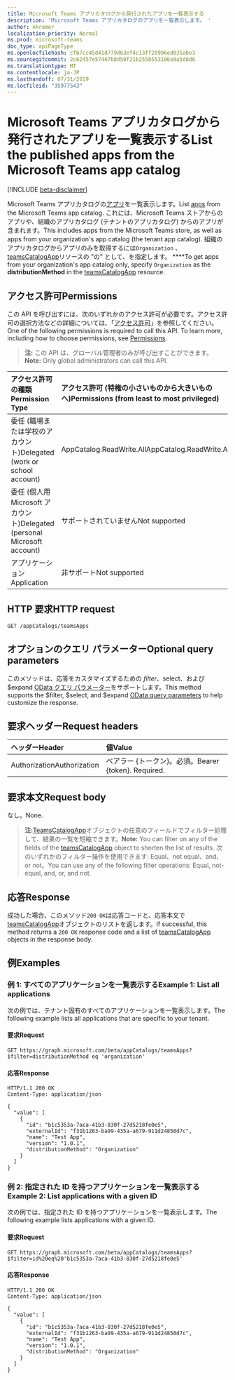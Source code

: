 ```yaml
---
title: Microsoft Teams アプリカタログから発行されたアプリを一覧表示する
description: 'Microsoft Teams アプリカタログのアプリを一覧表示します。 '
author: nkramer
localization_priority: Normal
ms.prod: microsoft-teams
doc_type: apiPageType
ms.openlocfilehash: cfb7cc45d41d779d63ef4c13ff28996ed035abe3
ms.sourcegitcommit: 2c62457e57467b8d50f21b255b553106a9a5d8d6
ms.translationtype: MT
ms.contentlocale: ja-JP
ms.lasthandoff: 07/31/2019
ms.locfileid: "35977543"
---
```

# <a name="list-the-published-apps-from-the-microsoft-teams-app-catalog"></a><span data-ttu-id="6f6a2-103">Microsoft Teams アプリカタログから発行されたアプリを一覧表示する</span><span class="sxs-lookup"><span data-stu-id="6f6a2-103">List the published apps from the Microsoft Teams app catalog</span></span>

[!INCLUDE [beta-disclaimer](../../includes/beta-disclaimer.md)]

<span data-ttu-id="6f6a2-104">Microsoft Teams アプリカタログの[アプリ](../resources/teamsapp.md)を一覧表示します。</span><span class="sxs-lookup"><span data-stu-id="6f6a2-104">List [apps](../resources/teamsapp.md) from the Microsoft Teams app catalog.</span></span>
<span data-ttu-id="6f6a2-105">これには、Microsoft Teams ストアからのアプリや、組織のアプリカタログ (テナントのアプリカタログ) からのアプリが含まれます。</span><span class="sxs-lookup"><span data-stu-id="6f6a2-105">This includes apps from the Microsoft Teams store, as well as apps from your organization's app catalog (the tenant app catalog).</span></span> <span data-ttu-id="6f6a2-106">組織のアプリカタログからアプリのみを取得するには`Organization` 、 [teamsCatalogApp](../resources/teamsapp.md)リソースの "の" として、を指定します。 \*\*\*\*</span><span class="sxs-lookup"><span data-stu-id="6f6a2-106">To get apps from your organization's app catalog only, specify `Organization` as the **distributionMethod** in the [teamsCatalogApp](../resources/teamsapp.md) resource.</span></span>

## <a name="permissions"></a><span data-ttu-id="6f6a2-107">アクセス許可</span><span class="sxs-lookup"><span data-stu-id="6f6a2-107">Permissions</span></span>

<span data-ttu-id="6f6a2-p102">この API を呼び出すには、次のいずれかのアクセス許可が必要です。アクセス許可の選択方法などの詳細については、「[アクセス許可](/graph/permissions_reference)」を参照してください。</span><span class="sxs-lookup"><span data-stu-id="6f6a2-p102">One of the following permissions is required to call this API. To learn more, including how to choose permissions, see [Permissions](/graph/permissions_reference).</span></span>

> <span data-ttu-id="6f6a2-110">**注:** この API は、グローバル管理者のみが呼び出すことができます。</span><span class="sxs-lookup"><span data-stu-id="6f6a2-110">**Note:** Only global administrators can call this API.</span></span>

| <span data-ttu-id="6f6a2-111">アクセス許可の種類</span><span class="sxs-lookup"><span data-stu-id="6f6a2-111">Permission Type</span></span>                        | <span data-ttu-id="6f6a2-112">アクセス許可 (特権の小さいものから大きいものへ)</span><span class="sxs-lookup"><span data-stu-id="6f6a2-112">Permissions (from least to most privileged)</span></span> |
|:---------------------------------------|:------------------------------------|
| <span data-ttu-id="6f6a2-113">委任 (職場または学校のアカウント)</span><span class="sxs-lookup"><span data-stu-id="6f6a2-113">Delegated (work or school account)</span></span>     | <span data-ttu-id="6f6a2-114">AppCatalog.ReadWrite.All</span><span class="sxs-lookup"><span data-stu-id="6f6a2-114">AppCatalog.ReadWrite.All</span></span>            |
| <span data-ttu-id="6f6a2-115">委任 (個人用 Microsoft アカウント)</span><span class="sxs-lookup"><span data-stu-id="6f6a2-115">Delegated (personal Microsoft account)</span></span> | <span data-ttu-id="6f6a2-116">サポートされていません</span><span class="sxs-lookup"><span data-stu-id="6f6a2-116">Not supported</span></span>                       |
| <span data-ttu-id="6f6a2-117">アプリケーション</span><span class="sxs-lookup"><span data-stu-id="6f6a2-117">Application</span></span>                            | <span data-ttu-id="6f6a2-118">非サポート</span><span class="sxs-lookup"><span data-stu-id="6f6a2-118">Not supported</span></span>                       |

## <a name="http-request"></a><span data-ttu-id="6f6a2-119">HTTP 要求</span><span class="sxs-lookup"><span data-stu-id="6f6a2-119">HTTP request</span></span>

<!-- { "blockType": "ignored" } -->

```http
GET /appCatalogs/teamsApps
```

## <a name="optional-query-parameters"></a><span data-ttu-id="6f6a2-120">オプションのクエリ パラメーター</span><span class="sxs-lookup"><span data-stu-id="6f6a2-120">Optional query parameters</span></span>

<span data-ttu-id="6f6a2-121">このメソッドは、応答をカスタマイズするための $filter、$select、および $expand [OData クエリ パラメーター](/graph/query-parameters)をサポートします。</span><span class="sxs-lookup"><span data-stu-id="6f6a2-121">This method supports the $filter, $select, and $expand [OData query parameters](/graph/query-parameters) to help customize the response.</span></span>

## <a name="request-headers"></a><span data-ttu-id="6f6a2-122">要求ヘッダー</span><span class="sxs-lookup"><span data-stu-id="6f6a2-122">Request headers</span></span>

| <span data-ttu-id="6f6a2-123">ヘッダー</span><span class="sxs-lookup"><span data-stu-id="6f6a2-123">Header</span></span>        | <span data-ttu-id="6f6a2-124">値</span><span class="sxs-lookup"><span data-stu-id="6f6a2-124">Value</span></span>                     |
|:--------------|:--------------------------|
| <span data-ttu-id="6f6a2-125">Authorization</span><span class="sxs-lookup"><span data-stu-id="6f6a2-125">Authorization</span></span> | <span data-ttu-id="6f6a2-p103">ベアラー {トークン}。必須。</span><span class="sxs-lookup"><span data-stu-id="6f6a2-p103">Bearer {token}. Required.</span></span> |

## <a name="request-body"></a><span data-ttu-id="6f6a2-128">要求本文</span><span class="sxs-lookup"><span data-stu-id="6f6a2-128">Request body</span></span>

<span data-ttu-id="6f6a2-129">なし。</span><span class="sxs-lookup"><span data-stu-id="6f6a2-129">None.</span></span>

> <span data-ttu-id="6f6a2-130">**注:**[TeamsCatalogApp](../resources/teamsapp.md)オブジェクトの任意のフィールドでフィルター処理して、結果の一覧を短縮できます。</span><span class="sxs-lookup"><span data-stu-id="6f6a2-130">**Note:** You can filter on any of the fields of the [teamsCatalogApp](../resources/teamsapp.md) object to shorten the list of results.</span></span> <span data-ttu-id="6f6a2-131">次のいずれかのフィルター操作を使用できます: Equal、not equal、and、or not。</span><span class="sxs-lookup"><span data-stu-id="6f6a2-131">You can use any of the following filter operations: Equal, not-equal, and, or, and not.</span></span>

## <a name="response"></a><span data-ttu-id="6f6a2-132">応答</span><span class="sxs-lookup"><span data-stu-id="6f6a2-132">Response</span></span>

<span data-ttu-id="6f6a2-133">成功した場合、このメソッド`200 OK`は応答コードと、応答本文で[teamsCatalogApp](../resources/teamsapp.md)オブジェクトのリストを返します。</span><span class="sxs-lookup"><span data-stu-id="6f6a2-133">If successful, this method returns a `200 OK` response code and a list of [teamsCatalogApp](../resources/teamsapp.md) objects in the response body.</span></span>

## <a name="examples"></a><span data-ttu-id="6f6a2-134">例</span><span class="sxs-lookup"><span data-stu-id="6f6a2-134">Examples</span></span>

### <a name="example-1-list-all-applications"></a><span data-ttu-id="6f6a2-135">例 1: すべてのアプリケーションを一覧表示する</span><span class="sxs-lookup"><span data-stu-id="6f6a2-135">Example 1: List all applications</span></span>

<span data-ttu-id="6f6a2-136">次の例では、テナント固有のすべてのアプリケーションを一覧表示します。</span><span class="sxs-lookup"><span data-stu-id="6f6a2-136">The following example lists all applications that are specific to your tenant.</span></span>

#### <a name="request"></a><span data-ttu-id="6f6a2-137">要求</span><span class="sxs-lookup"><span data-stu-id="6f6a2-137">Request</span></span>

```http
GET https://graph.microsoft.com/beta/appCatalogs/teamsApps?$filter=distributionMethod eq 'organization'
```

<!-- markdownlint-disable MD024 -->

#### <a name="response"></a><span data-ttu-id="6f6a2-138">応答</span><span class="sxs-lookup"><span data-stu-id="6f6a2-138">Response</span></span>

```http
HTTP/1.1 200 OK
Content-Type: application/json

{
  "value": [
    {
      "id": "b1c5353a-7aca-41b3-830f-27d5218fe0e5",
      "externalId": "f31b1263-ba99-435a-a679-911d24850d7c",
      "name": "Test App",
      "version": "1.0.1",
      "distributionMethod": "Organization"
    }
  ]
}
```

### <a name="example-2-list-applications-with-a-given-id"></a><span data-ttu-id="6f6a2-139">例 2: 指定された ID を持つアプリケーションを一覧表示する</span><span class="sxs-lookup"><span data-stu-id="6f6a2-139">Example 2: List applications with a given ID</span></span>

<span data-ttu-id="6f6a2-140">次の例では、指定された ID を持つアプリケーションを一覧表示します。</span><span class="sxs-lookup"><span data-stu-id="6f6a2-140">The following example lists applications with a given ID.</span></span>

#### <a name="request"></a><span data-ttu-id="6f6a2-141">要求</span><span class="sxs-lookup"><span data-stu-id="6f6a2-141">Request</span></span>

```http
GET https://graph.microsoft.com/beta/appCatalogs/teamsApps?$filter=id%20eq%20'b1c5353a-7aca-41b3-830f-27d5218fe0e5'
```

#### <a name="response"></a><span data-ttu-id="6f6a2-142">応答</span><span class="sxs-lookup"><span data-stu-id="6f6a2-142">Response</span></span>

```http
HTTP/1.1 200 OK
Content-Type: application/json

{
  "value": [
    {
      "id": "b1c5353a-7aca-41b3-830f-27d5218fe0e5",
      "externalId": "f31b1263-ba99-435a-a679-911d24850d7c",
      "name": "Test App",
      "version": "1.0.1",
      "distributionMethod": "Organization"
    }
  ]
}
```

